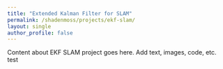 ```yaml
---
title: "Extended Kalman Filter for SLAM"
permalink: /shadenmoss/projects/ekf-slam/
layout: single
author_profile: false
---
```


Content about EKF SLAM project goes here. Add text, images, code, etc. test
